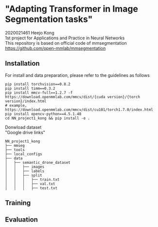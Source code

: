 # "Adapting Transformer in Image Segmentation tasks"
2020021461 Heejo Kong \
1st project for Applications and Practice in Neural Networks \
This repository is based on official code of mmsegmentation \
https://github.com/open-mmlab/mmsegmentation

## Installation

For install and data preparation, please refer to the guidelines as follows

```
pip install torchvision==0.8.2
pip install timm==0.3.2
pip install mmcv-full==1.2.7 -f https://download.openmmlab.com/mmcv/dist/{cuda version}/{torch version}/index.html
# example, https://download.openmmlab.com/mmcv/dist/cu101/torch1.7.0/index.html
pip install opencv-python==4.5.1.48
cd NN_project1_kong && pip install -e .
```

Donwload dataset \
"Google drive links"
```
NN_project1_kong
├── mmseg
├── tools
├── local_configs
├── data
│   ├── semantic_drone_dataset
│   │   ├── images
│   │   ├── labels
│   │   ├── split
│   │   │   ├── train.txt
│   │   │   ├── val.txt
│   │   │   ├── test.txt
```


## Training



## Evaluation




